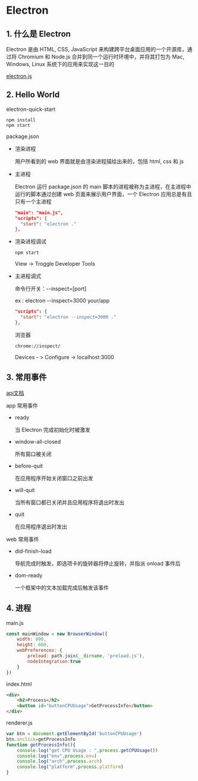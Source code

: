 # Electron

## 1. 什么是 Electron

Electron 是由 HTML, CSS, JavaScript 来构建跨平台桌面应用的一个开源库，通过将 Chromium 和 Node.js 合并到同一个运行时环境中，并将其打包为 Mac, Windows, Linux 系统下的应用来实现这一目的

[electron.js](https://electronjs.org)

## 2. Hello World

electron-quick-start

```shell
npm install
npm start
```

package.json

- 渲染进程

  用户所看到的 web 界面就是由渲染进程描绘出来的，包括 html, css 和 js

- 主进程

  Electron 运行 package.json 的 main 脚本的进程被称为主进程，在主进程中运行的脚本通过创建 web 页面来展示用户界面，一个 Electron 应用总是有且只有一个主进程

  ```json
  "main": "main.js",
  "scripts": {
  	"start": "electron ."
  },
  ```


- 渲染进程调试

  ```shell
  npm start
  ```

  View -> Troggle Developer Tools
  
- 主进程调式

  命令行开关：--inspect=[port]

  ex : electron --inspect=3000 your/app

  ```json
  "scripts": {
  	"start": "electron --inspect=3000 ."
  },
  ```

  浏览器

  ```
  chrome://inspect/
  ```

  Devices - > Configure -> localhost:3000

## 3. 常用事件

[api文档](https://www.electronjs.org/docs/api)

app 常用事件

- ready

  当 Electron 完成初始化时被激发

- window-all-closed

  所有窗口被关闭

- before-quit

  在应用程序开始关闭窗口之前出发

- will-quit

  当所有窗口都已关闭并且应用程序将退出时发出

- quit

  在应用程序退出时发出

web 常用事件

- did-finish-load

  导航完成时触发，即选项卡的旋转器将停止旋转，并指派 onload 事件后

- dom-ready

  一个框架中的文本加载完成后触发该事件

## 4. 进程

main.js

```javascript
const mainWindow = new BrowserWindow({
	width: 800,
	height: 600,
	webPreferences: {
		preload: path.join(__dirname, 'preload.js'),
		nodeIntegration:true
	}
})
```

index.html

```html
<div>
	<h2>Process</h2>
	<button id="buttonCPUUsage">GetProcessInfo</button>
</div>
```

renderer.js

```javascript
var btn = document.getElementById('buttonCPUUsage')
btn.onclick=getProcessInfo
function getProcessInfo(){
    console.log("get CPU Usage : ",process.getCPUUsage())
    console.log("env",process.env)
    console.log("arch",process.arch)
    console.log("platform",process.platform)
}
```

